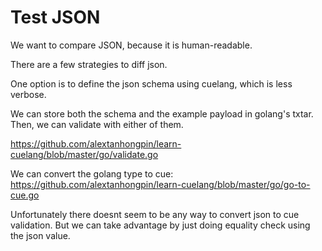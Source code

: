 # Test JSON

We want to compare JSON, because it is human-readable.

There are a few strategies to diff json. 

One option is to define the json schema using cuelang, which is less verbose.

We can store both the schema and the example payload in golang's txtar. Then, we can validate with either of them.

https://github.com/alextanhongpin/learn-cuelang/blob/master/go/validate.go


We can convert the golang type to cue:
https://github.com/alextanhongpin/learn-cuelang/blob/master/go/go-to-cue.go

Unfortunately there doesnt seem to be any way to convert json to cue validation. But we can take advantage by just doing equality check using the json value.
